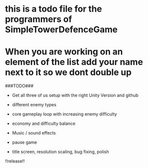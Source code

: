 # this is a todo file for the programmers of SimpleTowerDefenceGame #
# When you are working on an element of the list add your name next to it so we dont double up #

###TODO###

- Get all three of us setup with the right Unity Version and github

- different enemy types
- core gameplay loop with increasing enemy difficulty
- economy and difficulty balance
- Music / sound effects
- pause game
- title screen, resolution scaling, bug fixing, polish


!!release!!
